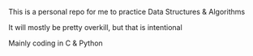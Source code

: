This is a personal repo for me to practice Data Structures & Algorithms

It will mostly be pretty overkill, but that is intentional

Mainly coding in C & Python